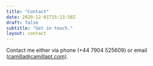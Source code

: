 ```yaml
---
title: "Contact"
date: 2020-12-01T15:13:58Z
draft: false
subtitle: "Get in touch."
layout: contact
---
```


Contact me either via phone (+44 7904 525609) or email (camilla@camillapt.com).


